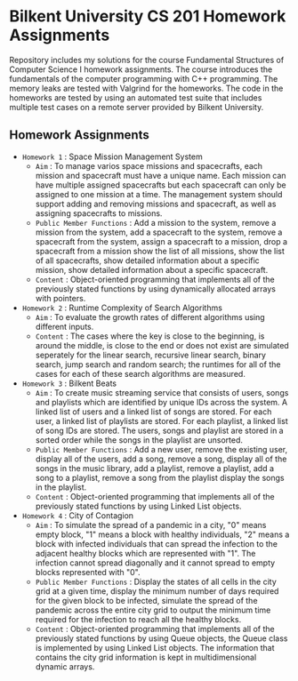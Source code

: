 # Bilkent University CS 201 Homework Assignments

Repository includes my solutions for the course Fundamental Structures of Computer Science I homework assignments. The course introduces the fundamentals of the computer programming with C++ programming. The memory leaks are tested with Valgrind for the
homeworks. The code in the homeworks are tested by using an automated test suite that includes multiple test cases on a remote server provided by Bilkent University.

## Homework Assignments

- `Homework 1` : Space Mission Management System
    - `Aim` : To manage varios space missions and spacecrafts, each mission and spacecraft must have a unique name. Each mission can have multiple assigned spacecrafts but each spacecraft can only be assigned to one mission at a time. The management system should
            support adding and removing missions and spacecraft, as well as assigning spacecrafts to missions. 
    - `Public Member Functions` : Add a mission to the system, remove a mission from the system, add a spacecraft to the system, remove a spacecraft from the system, assign a spacecraft to a mission, drop a spacecraft from a mission
                                show the list of all missions, show the list of all spacecrafts, show detailed information about a specific mission, show detailed information about a specific spacecraft.
    - `Content` : Object-oriented programming that implements all of the previously stated functions by using dynamically allocated arrays with pointers. 
- `Homework 2` : Runtime Complexity of Search Algorithms
    - `Aim` : To evaluate the growth rates of different algorithms using different inputs.
    - `Content` : The cases where the key is close to the beginning, is around the middle, is close to the end or does not exist are simulated seperately for the linear search, recursive linear search, binary search, jump search and random search;
                the runtimes for all of the cases for each of these search algorithms are measured.
- `Homework 3` : Bilkent Beats
    - `Aim` : To create music streaming service that consists of users, songs and playlists which are identified by unique IDs across the system. A linked list of users and a linked list of songs are stored. For each user, a linked list of playlists are stored. For
            each playlist, a linked list of song IDs are stored. The users, songs and playlist are stored in a sorted order while the songs in the playlist are unsorted. 
    - `Public Member Functions` : Add a new user, remove the existing user, display all of the users, add a song, remove a song, display all of the songs in the music library, add a playlist, remove a playlist, add a song to a playlist, remove a song from the playlist
                                display the songs in the playlist.
    - `Content` : Object-oriented programming that implements all of the previously stated functions by using Linked List objects.
- `Homework 4` : City of Contagion
    - `Aim` : To simulate the spread of a pandemic in a city, "0" means empty block, "1" means a block with healthy individuals, "2" means a block with infected individuals that can spread the infection to the adjacent healthy blocks which are represented with "1". The
            infection cannot spread diagonally and it cannot spread to empty blocks represented with "0".
    - `Public Member Functions` : Display the states of all cells in the city grid at a given time, display the minimum number of days required for the given block to be infected, simulate the spread of the pandemic across the entire city grid to output the minimum time
                                required for the infection to reach all the healthy blocks. 
    - `Content` : Object-oriented programming that implements all of the previously stated functions by using Queue objects, the Queue class is implemented by using Linked List objects. The information that contains the city grid information is kept in multidimensional
                dynamic arrays.
